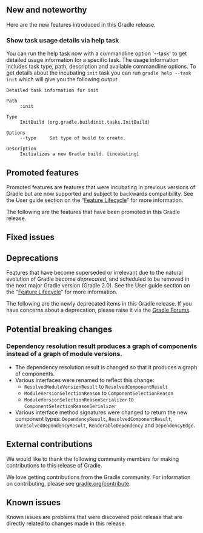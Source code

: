 ## New and noteworthy

Here are the new features introduced in this Gradle release.

### Show task usage details via help task

You can run the help task now with a commandline option '--task' to get detailed usage information for a specific task. The usage information
includes task type, path, description and available commandline options. To get details about the incubating `init` task you can run
`gradle help --task init` which will give you the following output

    Detailed task information for init

    Path
         :init

    Type
         InitBuild (org.gradle.buildinit.tasks.InitBuild)

    Options
         --type     Set type of build to create.

    Description
         Initializes a new Gradle build. [incubating]


## Promoted features

Promoted features are features that were incubating in previous versions of Gradle but are now supported and subject to backwards compatibility.
See the User guide section on the “[Feature Lifecycle](userguide/feature_lifecycle.html)” for more information.

The following are the features that have been promoted in this Gradle release.

<!--
### Example promoted
-->

## Fixed issues

## Deprecations

Features that have become superseded or irrelevant due to the natural evolution of Gradle become *deprecated*, and scheduled to be removed
in the next major Gradle version (Gradle 2.0). See the User guide section on the “[Feature Lifecycle](userguide/feature_lifecycle.html)” for more information.

The following are the newly deprecated items in this Gradle release. If you have concerns about a deprecation, please raise it via the [Gradle Forums](http://forums.gradle.org).

<!--
### Example deprecation
-->

## Potential breaking changes

### Dependency resolution result produces a graph of components instead of a graph of module versions.

* The dependency resolution result is changed so that it produces a graph of components.
* Various interfaces were renamed to reflect this change:
    * `ResolvedModuleVersionResult` to `ResolvedComponentResult`
    * `ModuleVersionSelectionReason` to `ComponentSelectionReason`
    * `ModuleVersionSelectionReasonSerializer` to `ComponentSelectionReasonSerializer`
* Various interface method signatures were changed to return the new component types: `DependencyResult`, `ResolvedComponentResult`, `UnresolvedDependencyResult`, `RenderableDependency` and `DependencyEdge`.

## External contributions

We would like to thank the following community members for making contributions to this release of Gradle.

<!--
* [Some person](https://github.com/some-person) - fixed some issue (GRADLE-1234)
-->

We love getting contributions from the Gradle community. For information on contributing, please see [gradle.org/contribute](http://gradle.org/contribute).

## Known issues

Known issues are problems that were discovered post release that are directly related to changes made in this release.
